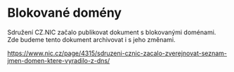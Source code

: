 # Blokované domény

Sdružení CZ.NIC začalo publikovat dokument s blokovanými doménami. Zde budeme tento
dokument archivovat i s jeho změnami.

https://www.nic.cz/page/4315/sdruzeni-cznic-zacalo-zverejnovat-seznam-jmen-domen-ktere-vyradilo-z-dns/
